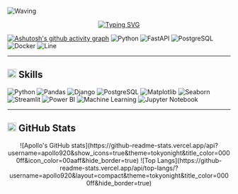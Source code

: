![Waving](https://capsule-render.vercel.app/api?type=waving&height=150&color=0000ff&textBg=false&fontColor=0000ff)

<div align="center">
  
[![Typing SVG](https://readme-typing-svg.demolab.com?font=Fira+Code&pause=1000&color=0000FF&center=true&vCenter=true&width=600&lines=Engenheiro+de+Software;Desenvolvedor+Backend;An%C3%A1lise+de+Dados+e+BI;APIs+com+FastAPI+%2F+Django;Modelagem+e+SQL)](https://git.io/typing-svg)

</div>

[![Ashutosh's github activity graph](https://github-readme-activity-graph.vercel.app/graph?username=apollo920&bg_color=000000&color=0000ff&line=0000ff&point=00aaff&area=true&hide_border=true)](https://github.com/ashutosh00710/github-readme-activity-graph)
![Python](https://img.shields.io/badge/-Python-000?style=for-the-badge&logo=python&logoColor=00aaff)
![FastAPI](https://img.shields.io/badge/-FastAPI-000?style=for-the-badge&logo=fastapi&logoColor=00aaff)
![PostgreSQL](https://img.shields.io/badge/-PostgreSQL-000?style=for-the-badge&logo=postgresql&logoColor=00aaff)
![Docker](https://img.shields.io/badge/-Docker-000?style=for-the-badge&logo=docker&logoColor=00aaff)
![Line](https://raw.githubusercontent.com/apollo920/apollo920/main/assets/line-colors-ezgif.com-resize.gif)

---

## <img src="https://media2.giphy.com/media/QssGEmpkyEOhBCb7e1/giphy.gif?cid=ecf05e47a0n3gi1bfqntqmob8g9aid1oyj2wr3ds3mg700bl&rid=giphy.gif&ct=g" width="20px"> Skills  
![Python](https://img.shields.io/badge/-Python-3776AB?style=for-the-badge&logo=python&logoColor=white)  ![Pandas](https://img.shields.io/badge/-Pandas-150458?style=for-the-badge&logo=pandas&logoColor=white)  ![Django](https://img.shields.io/badge/-Django-092E20?style=for-the-badge&logo=django&logoColor=white)  ![PostgreSQL](https://img.shields.io/badge/-PostgreSQL-336791?style=for-the-badge&logo=postgresql&logoColor=white)  ![Matplotlib](https://img.shields.io/badge/-Matplotlib-11557c?style=for-the-badge&logo=plotly&logoColor=white)  ![Seaborn](https://img.shields.io/badge/-Seaborn-4c8cbf?style=for-the-badge&logo=python&logoColor=white)  ![Streamlit](https://img.shields.io/badge/-Streamlit-FF4B4B?style=for-the-badge&logo=streamlit&logoColor=white)  ![Power BI](https://img.shields.io/badge/-Power%20BI-F2C811?style=for-the-badge&logo=powerbi&logoColor=black)  ![Machine Learning](https://img.shields.io/badge/-Machine%20Learning-102230?style=for-the-badge&logo=tensorflow&logoColor=orange)  ![Jupyter Notebook](https://img.shields.io/badge/-Jupyter%20Notebook-F37626?style=for-the-badge&logo=jupyter&logoColor=white)  

---

## <img src="https://camo.githubusercontent.com/792339729babf55dc139ac8189abba7aa4ff21366eecda37b3f0c37200dfa871/68747470733a2f2f6d656469612e67697068792e636f6d2f6d656469612f6959384352426451584f444a5343455249722f67697068792e676966" width="20px"> GitHub Stats
<div align="center">
![Apollo's GitHub stats](https://github-readme-stats.vercel.app/api?username=apollo920&show_icons=true&theme=tokyonight&title_color=0000ff&icon_color=00aaff&hide_border=true)  
![Top Langs](https://github-readme-stats.vercel.app/api/top-langs/?username=apollo920&layout=compact&theme=tokyonight&title_color=0000ff&hide_border=true)
</div>
